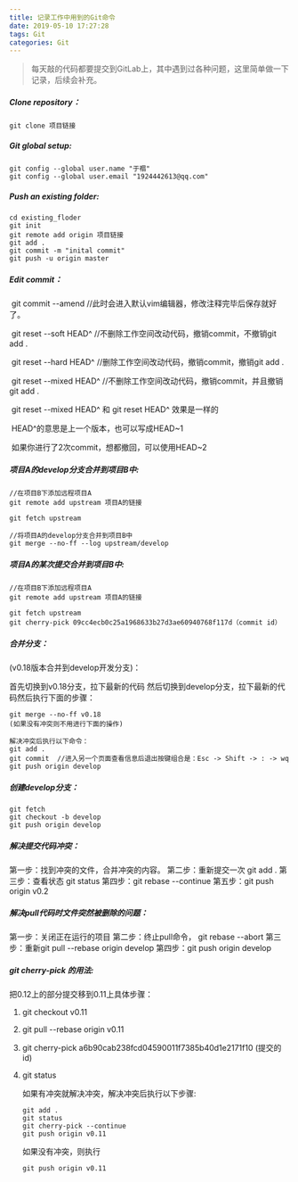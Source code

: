 ```yaml
---
title: 记录工作中用到的Git命令
date: 2019-05-10 17:27:28
tags: Git
categories: Git
---
```


> 每天敲的代码都要提交到GitLab上，其中遇到过各种问题，这里简单做一下记录，后续会补充。

##### Clone repository：

```
git clone 项目链接
```

##### Git global setup:

```
git config --global user.name "于禤"
git config --global user.email "1924442613@qq.com"
```

##### Push an existing folder:

```
cd existing_floder
git init
git remote add origin 项目链接
git add .
git commit -m "inital commit"
git push -u origin master
```

##### Edit commit：

​	git commit --amend //此时会进入默认vim编辑器，修改注释完毕后保存就好了。

​	git reset --soft HEAD^ //不删除工作空间改动代码，撤销commit，不撤销git add .

​	git reset --hard HEAD^ //删除工作空间改动代码，撤销commit，撤销git add . 

​	git reset --mixed HEAD^ //不删除工作空间改动代码，撤销commit，并且撤销git add .

​	git reset --mixed HEAD^ 和 git reset HEAD^ 效果是一样的

​	HEAD^的意思是上一个版本，也可以写成HEAD~1

​	如果你进行了2次commit，想都撤回，可以使用HEAD~2

##### 项目A的develop分支合并到项目B中:

```
//在项目B下添加远程项目A
git remote add upstream 项目A的链接

git fetch upstream 

//将项目A的develop分支合并到项目B中
git merge --no-ff --log upstream/develop
```

##### 项目A的某次提交合并到项目B中:

```
//在项目B下添加远程项目A
git remote add upstream 项目A的链接

git fetch upstream 
git cherry-pick 09cc4ecb0c25a1968633b27d3ae60940768f117d（commit id）
```

##### 合并分支：

(v0.18版本合并到develop开发分支)：

首先切换到v0.18分支，拉下最新的代码
然后切换到develop分支，拉下最新的代码然后执行下面的步骤：

	git merge --no-ff v0.18
	(如果没有冲突则不用进行下面的操作)
	
	解决冲突后执行以下命令： 
	git add .
	git commit  //进入另一个页面查看信息后退出按键组合是：Esc -> Shift -> : -> wq
	git push origin develop
##### 创建develop分支：

	git fetch
	git checkout -b develop
	git push origin develop
##### 解决提交代码冲突：

  第一步：找到冲突的文件，合并冲突的内容。
  第二步：重新提交一次  git add .
  第三步：查看状态  git status
  第四步：git rebase --continue
  第五步：git push origin v0.2

##### 解决pull代码时文件突然被删除的问题：

  第一步：关闭正在运行的项目
  第二步：终止pull命令， git rebase --abort
  第三步：重新git pull --rebase origin develop
  第四步：git push origin develop

##### git cherry-pick 的用法:

把0.12上的部分提交移到0.11上具体步骤：

1. git checkout v0.11

2. git pull --rebase origin v0.11

3. git cherry-pick a6b90cab238fcd04590011f7385b40d1e2171f10  (提交的id)

4. git status

   如果有冲突就解决冲突，解决冲突后执行以下步骤:

   ```
   git add . 
   git status
   git cherry-pick --continue
   git push origin v0.11	
   ```

    如果没有冲突，则执行

   ```
   git push origin v0.11 
   ```

   